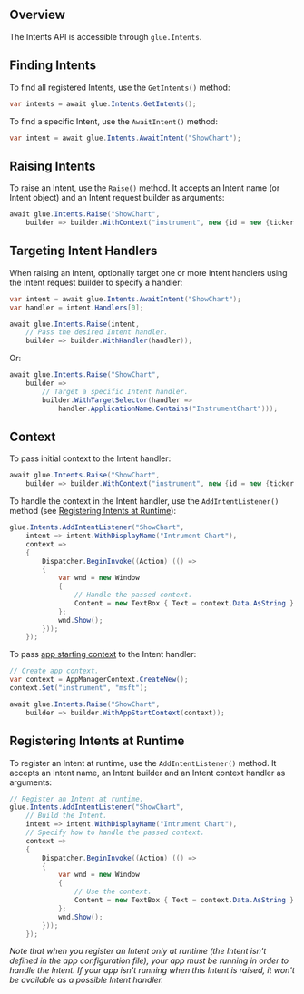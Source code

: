 ## Overview

<glue42 name="addClass" class="colorSection" element="p" text="Available since Glue42 Enterprise 3.12">

The Intents API is accessible through `glue.Intents`.

## Finding Intents

To find all registered Intents, use the `GetIntents()` method:

```csharp
var intents = await glue.Intents.GetIntents();
```

To find a specific Intent, use the `AwaitIntent()` method:

```csharp
var intent = await glue.Intents.AwaitIntent("ShowChart");
```

## Raising Intents

To raise an Intent, use the `Raise()` method. It accepts an Intent name (or Intent object) and an Intent request builder as arguments:

```csharp
await glue.Intents.Raise("ShowChart",
    builder => builder.WithContext("instrument", new {id = new {ticker = "msft"}}));
```

## Targeting Intent Handlers

When raising an Intent, optionally target one or more Intent handlers using the Intent request builder to specify a handler:

```csharp
var intent = await glue.Intents.AwaitIntent("ShowChart");
var handler = intent.Handlers[0];

await glue.Intents.Raise(intent,
    // Pass the desired Intent handler.
    builder => builder.WithHandler(handler));
```

Or:

```csharp
await glue.Intents.Raise("ShowChart",
    builder =>
        // Target a specific Intent handler.
        builder.WithTargetSelector(handler =>
            handler.ApplicationName.Contains("InstrumentChart")));
```

## Context

To pass initial context to the Intent handler:

```csharp
await glue.Intents.Raise("ShowChart",
    builder => builder.WithContext("instrument", new {id = new {ticker = "msft"}}));
```

To handle the context in the Intent handler, use the `AddIntentListener()` method (see [Registering Intents at Runtime](#registering_intents_at_runtime)):

```csharp
glue.Intents.AddIntentListener("ShowChart",
    intent => intent.WithDisplayName("Intrument Chart"),
    context =>
    {
        Dispatcher.BeginInvoke((Action) (() =>
        {
            var wnd = new Window
            {
                // Handle the passed context.
                Content = new TextBox { Text = context.Data.AsString }
            };
            wnd.Show();
        }));
    });
```

To pass [app starting context](../../application-management/net/index.html#starting_apps-app_context) to the Intent handler:

```csharp
// Create app context.
var context = AppManagerContext.CreateNew();
context.Set("instrument", "msft");

await glue.Intents.Raise("ShowChart",
    builder => builder.WithAppStartContext(context));
```

## Registering Intents at Runtime

To register an Intent at runtime, use the `AddIntentListener()` method. It accepts an Intent name, an Intent builder and an Intent context handler as arguments:

```csharp
// Register an Intent at runtime.
glue.Intents.AddIntentListener("ShowChart",
    // Build the Intent.
    intent => intent.WithDisplayName("Intrument Chart"),
    // Specify how to handle the passed context.
    context =>
    {
        Dispatcher.BeginInvoke((Action) (() =>
        {
            var wnd = new Window
            {
                // Use the context.
                Content = new TextBox { Text = context.Data.AsString }
            };
            wnd.Show();
        }));
    });
```

*Note that when you register an Intent only at runtime (the Intent isn't defined in the app configuration file), your app must be running in order to handle the Intent. If your app isn't running when this Intent is raised, it won't be available as a possible Intent handler.*